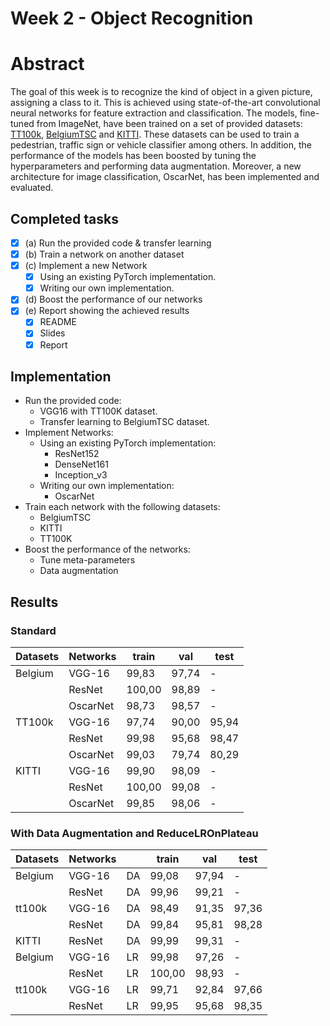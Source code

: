 # Week 2 - Object Recognition

# Abstract

The goal of this week is to recognize the kind of object in a given picture, assigning a class to it. This is achieved using state-of-the-art convolutional neural networks for feature extraction and classification. The models, fine-tuned from ImageNet, have been trained on a set of provided datasets: [TT100k](https://cg.cs.tsinghua.edu.cn/traffic-sign/), [BelgiumTSC](https://btsd.ethz.ch/shareddata/) and [KITTI](http://www.cvlibs.net/datasets/kitti/). These datasets can be used to train a pedestrian, traffic sign or vehicle classifier among others. In addition, the performance of the models has been boosted by tuning the hyperparameters and performing data augmentation. Moreover, a new architecture for image classification, OscarNet, has been implemented and evaluated.

## Completed tasks

- [x] (a) Run the provided code & transfer learning
- [x] (b) Train a network on another dataset
- [x] (c) Implement a new Network
    - [x] Using an existing PyTorch implementation.
    - [x] Writing our own implementation.
- [x] (d) Boost the performance of our networks 
- [x] (e) Report showing the achieved results
    - [x] README
    - [x] Slides
    - [x] Report

## Implementation

- Run the provided code:
	- VGG16 with TT100K dataset.
	- Transfer learning to BelgiumTSC dataset.
- Implement Networks:
    - Using an existing PyTorch implementation:
		- ResNet152
		- DenseNet161
		- Inception_v3
    - Writing our own implementation:
		- OscarNet
- Train each network with the following datasets:
	- BelgiumTSC
	- KITTI 
	- TT100K
- Boost the performance of the networks:
	- Tune meta-parameters
	- Data augmentation
	
## Results

### Standard

| Datasets | Networks | train  | val   | test  |
|----------|----------|--------|-------|-------|
| Belgium  | VGG-16   | 99,83  | 97,74 | -     |
|          | ResNet   | 100,00 | 98,89 | -     |
|          | OscarNet | 98,73  | 98,57 | -     |
| TT100k   | VGG-16   | 97,74  | 90,00 | 95,94 |
|          | ResNet   | 99,98  | 95,68 | 98,47 |
|          | OscarNet | 99,03  | 79,74 | 80,29 |
| KITTI    | VGG-16   | 99,90  | 98,09 | -     |
|          | ResNet   | 100,00 | 99,08 | -     |
|          | OscarNet | 99,85  | 98,06 | -     |

### With Data Augmentation and ReduceLROnPlateau

| Datasets | Networks |    | train | val   | test  |
|----------|----------|----|-------|-------|-------|
| Belgium  | VGG-16   | DA | 99,08 | 97,94 | -     |
|          | ResNet   | DA | 99,96 | 99,21 | -     |
| tt100k   | VGG-16   | DA | 98,49 | 91,35 | 97,36 |
|          | ResNet   | DA | 99,84 | 95,81 | 98,28 |
| KITTI    | ResNet   | DA | 99,99 | 99,31 | -     |
| Belgium  | VGG-16   | LR | 99,98 | 97,26 | -     |
|          | ResNet   | LR | 100,00| 98,93 | -     |
| tt100k   | VGG-16   | LR | 99,71 | 92,84 | 97,66 |
|          | ResNet   | LR | 99,95 | 95,68 | 98,35 |
